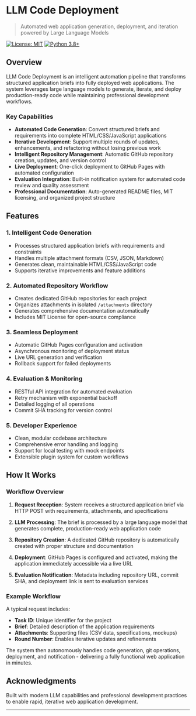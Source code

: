 # LLM Code Deployment

> Automated web application generation, deployment, and iteration powered by Large Language Models

[![License: MIT](https://img.shields.io/badge/License-MIT-yellow.svg)](https://opensource.org/licenses/MIT)
[![Python 3.8+](https://img.shields.io/badge/python-3.8+-blue.svg)](https://www.python.org/downloads/)

## Overview

LLM Code Deployment is an intelligent automation pipeline that transforms structured application briefs into fully deployed web applications. The system leverages large language models to generate, iterate, and deploy production-ready code while maintaining professional development workflows.

### Key Capabilities

- **Automated Code Generation**: Convert structured briefs and requirements into complete HTML/CSS/JavaScript applications
- **Iterative Development**: Support multiple rounds of updates, enhancements, and refactoring without losing previous work
- **Intelligent Repository Management**: Automatic GitHub repository creation, updates, and version control
- **Live Deployment**: One-click deployment to GitHub Pages with automated configuration
- **Evaluation Integration**: Built-in notification system for automated code review and quality assessment
- **Professional Documentation**: Auto-generated README files, MIT licensing, and organized project structure


## Features

### 1. Intelligent Code Generation
- Processes structured application briefs with requirements and constraints
- Handles multiple attachment formats (CSV, JSON, Markdown)
- Generates clean, maintainable HTML/CSS/JavaScript code
- Supports iterative improvements and feature additions

### 2. Automated Repository Workflow
- Creates dedicated GitHub repositories for each project
- Organizes attachments in isolated `/attachments` directory
- Generates comprehensive documentation automatically
- Includes MIT License for open-source compliance

### 3. Seamless Deployment
- Automatic GitHub Pages configuration and activation
- Asynchronous monitoring of deployment status
- Live URL generation and verification
- Rollback support for failed deployments

### 4. Evaluation & Monitoring
- RESTful API integration for automated evaluation
- Retry mechanism with exponential backoff
- Detailed logging of all operations
- Commit SHA tracking for version control

### 5. Developer Experience
- Clean, modular codebase architecture
- Comprehensive error handling and logging
- Support for local testing with mock endpoints
- Extensible plugin system for custom workflows

## How It Works

### Workflow Overview

1. **Request Reception**: System receives a structured application brief via HTTP POST with requirements, attachments, and specifications

2. **LLM Processing**: The brief is processed by a large language model that generates complete, production-ready web application code

3. **Repository Creation**: A dedicated GitHub repository is automatically created with proper structure and documentation

4. **Deployment**: GitHub Pages is configured and activated, making the application immediately accessible via a live URL

5. **Evaluation Notification**: Metadata including repository URL, commit SHA, and deployment link is sent to evaluation services

### Example Workflow

A typical request includes:
- **Task ID**: Unique identifier for the project
- **Brief**: Detailed description of the application requirements
- **Attachments**: Supporting files (CSV data, specifications, mockups)
- **Round Number**: Enables iterative updates and refinements

The system then autonomously handles code generation, git operations, deployment, and notification - delivering a fully functional web application in minutes.


## Acknowledgments

Built with modern LLM capabilities and professional development practices to enable rapid, iterative web application development.

---
